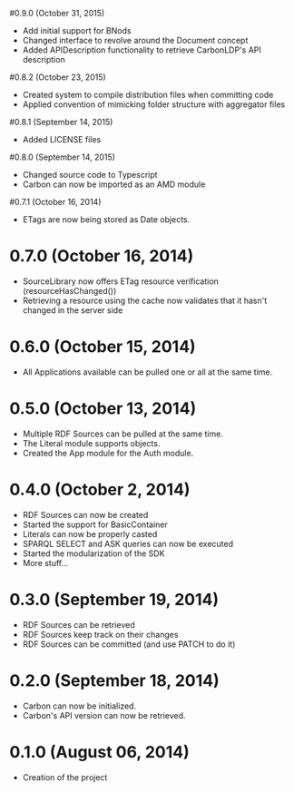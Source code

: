 #0.9.0 (October 31, 2015)
* Add initial support for BNods
* Changed interface to revolve around the Document concept
* Added APIDescription functionality to retrieve CarbonLDP's API description

#0.8.2 (October 23, 2015)
* Created system to compile distribution files when committing code
* Applied convention of mimicking folder structure with aggregator files

#0.8.1 (September 14, 2015)
* Added LICENSE files

#0.8.0 (September 14, 2015)
* Changed source code to Typescript
* Carbon can now be imported as an AMD module

#0.7.1 (October 16, 2014)
* ETags are now being stored as Date objects.
# 0.7.0 (October 16, 2014)
* SourceLibrary now offers ETag resource verification (resourceHasChanged())
* Retrieving a resource using the cache now validates that it hasn't changed in the server side
# 0.6.0 (October 15, 2014)
* All Applications available can be pulled one or all at the same time.
# 0.5.0 (October 13, 2014)
* Multiple RDF Sources can be pulled at the same time.
* The Literal module supports objects.
* Created the App module for the Auth module.
# 0.4.0 (October 2, 2014)
* RDF Sources can now be created
* Started the support for BasicContainer
* Literals can now be properly casted
* SPARQL SELECT and ASK queries can now be executed
* Started the modularization of the SDK
* More stuff...

# 0.3.0 (September 19, 2014)
* RDF Sources can be retrieved
* RDF Sources keep track on their changes
* RDF Sources can be committed (and use PATCH to do it)
# 0.2.0 (September 18, 2014)
* Carbon can now be initialized.
* Carbon's API version can now be retrieved.
# 0.1.0 (August 06, 2014)
* Creation of the project
